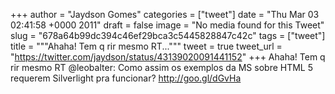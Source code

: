 
+++
author = "Jaydson Gomes"
categories = ["tweet"]
date = "Thu Mar 03 02:41:58 +0000 2011"
draft = false
image = "No media found for this Tweet"
slug = "678a64b99dc394c46ef29bca3c5445828847c42c"
tags = ["tweet"]
title = """Ahaha! Tem q rir mesmo RT..."""
tweet = true
tweet_url = "https://twitter.com/jaydson/status/43139020091441152"
+++
Ahaha! Tem q rir mesmo RT @leobalter: Como assim os exemplos da MS sobre HTML 5 requerem Silverlight pra funcionar? http://goo.gl/dGvHa
